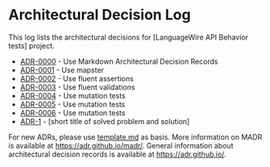 # Architectural Decision Log

This log lists the architectural decisions for [LanguageWire API Behavior tests] project.
<!-- adrlog -- Regenerate the content by using "adr-log -i". You can install it via "npm install -g adr-log" -->
* [ADR-0000](0000-use-markdown-architectural-decision-records.md) - Use Markdown Architectural Decision Records
* [ADR-0001](0001-use-mapster.md) - Use mapster
* [ADR-0002](0002-use-fluent-assertions.md) - Use fluent assertions
* [ADR-0003](0003-use-fluent-validations.md) - Use fluent validations
* [ADR-0004](0004-use-mutation-tests.md) - Use mutation tests
* [ADR-0005](0005-use-mediatr.md) - Use mutation tests
* [ADR-0006](0006-adopt-notification-pattern.md) - Use mutation tests
* [ADR-1](template.md) - [short title of solved problem and solution]
<!-- adrlogstop -->

For new ADRs, please use [template.md](template.md) as basis.
More information on MADR is available at <https://adr.github.io/madr/>.
General information about architectural decision records is available at <https://adr.github.io/>.